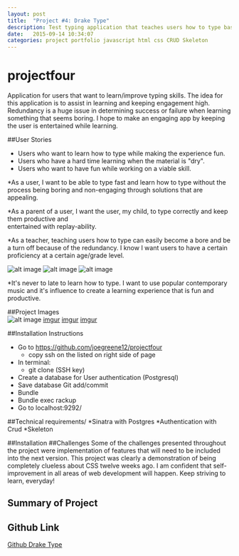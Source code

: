 ```yaml
---
layout: post
title:  "Project #4: Drake Type"
description: Test typing application that teaches users how to type basic lyrics by Drake.
date:   2015-09-14 10:34:07
categories: project portfolio javascript html css CRUD Skeleton
---
```



# projectfour

Application for users that want to learn/improve typing skills. The idea for this
application is to assist in learning and keeping engagement high. Redundancy is a huge
issue in determining success or failure when learning something that seems boring. I hope to make an engaging app by keeping
the user is entertained while learning.

##User Stories
* Users who want to learn how to type while making the experience fun.
* Users who have a hard time learning when the material is "dry".
* Users who want to have fun while working on a viable skill.

*As a user, I want to be able to type fast and learn how to type without the process being
boring and non-engaging through solutions that are appealing.

*As a parent of a user, I want the user, my child, to type correctly and keep them productive and  
entertained with replay-ability.

*As a teacher, teaching users how to type can easily become a bore and be a turn off because of the
redundancy. I know I want users to have a certain proficiency at a certain age/grade
level.

![alt image](http://i.imgur.com/wik2LE6.png)
![alt image](http://i.imgur.com/LQa0hkn.png)
![alt image](http://i.imgur.com/0xiN5aK.png)



*It's never to late to learn how to type. I want to use popular contemporary music and
it's influence to create a learning experience that is fun and productive.

##Project Images  
![alt image](http://i.imgur.com/YVi617i.jpg)
[imgur](http://i.imgur.com/3UwbLXC.jpg)
[imgur](http://i.imgur.com/of0qFY1.jpg)
[imgur](http://i.imgur.com/BO4Rs8X.jpg)


##Installation Instructions
* Go to https://github.com/joegreene12/projectfour
  - copy ssh on the listed on right side of page
* In terminal:
  - git clone (SSH key)
* Create a database for User authentication (Postgresql)  
* Save database Git add/commit
* Bundle
* Bundle exec rackup
* Go to localhost:9292/

##Technical requirements/
*Sinatra with Postgres
*Authentication with Crud
*Skeleton

##Installation
##Challenges
Some of the challenges presented throughout the project were implementation of features that will need to be included into the next version. This project was clearly a demonstration of being completely clueless about CSS twelve weeks ago. I am confident that self-improvement in all areas of web development will happen. Keep striving to learn, everyday!
## Summary of Project

## Github Link
[Github Drake Type](https://github.com/joegreene12/projectfour)
